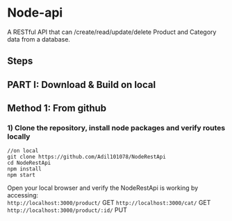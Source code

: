 # Node-api  
A RESTful API that can /create/read/update/delete Product and Category data from a database.
  

## Steps
     

## PART I: Download & Build on local

## Method 1: From github
### 1) Clone the repository, install node packages  and verify routes locally

``` 
//on local
git clone https://github.com/Adil101078/NodeRestApi
cd NodeRestApi
npm install
npm start
```

Open your local browser and verify the NodeRestApi is working by accessing:     
`http://localhost:3000/product/`  GET
`http://localhost:3000/cat/`   GET
`http://localhost:3000/product/:id/`  PUT   


